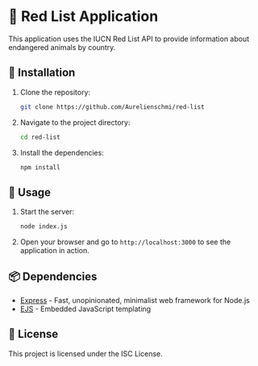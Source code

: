 # 🐾 Red List Application

This application uses the IUCN Red List API to provide information about endangered animals by country.

## 🚀 Installation

1. Clone the repository:
    ```sh
    git clone https://github.com/Aurelienschmi/red-list
    ```
2. Navigate to the project directory:
    ```sh
    cd red-list
    ```
3. Install the dependencies:
    ```sh
    npm install
    ```

## 📖 Usage

1. Start the server:
    ```sh
    node index.js 
    ```
2. Open your browser and go to `http://localhost:3000` to see the application in action.

## 📦 Dependencies

- [Express](https://expressjs.com/) - Fast, unopinionated, minimalist web framework for Node.js
- [EJS](https://ejs.co/) - Embedded JavaScript templating 

## 📜 License

This project is licensed under the ISC License.